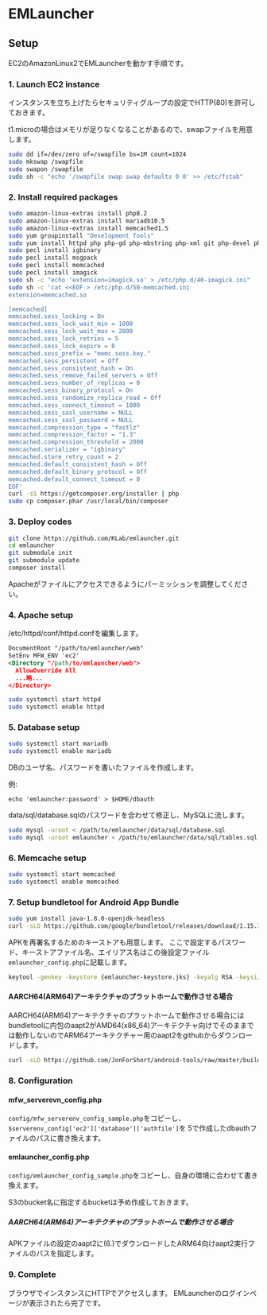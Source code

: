 EMLauncher
==========

## Setup

EC2のAmazonLinux2でEMLauncherを動かす手順です。

### 1. Launch EC2 instance

インスタンスを立ち上げたらセキュリティグループの設定でHTTP(80)を許可しておきます。

t1.microの場合はメモリが足りなくなることがあるので、swapファイルを用意します。
```BASH
sudo dd if=/dev/zero of=/swapfile bs=1M count=1024
sudo mkswap /swapfile
sudo swapon /swapfile
sudo sh -c "echo '/swapfile swap swap defaults 0 0' >> /etc/fstab"
```

### 2. Install required packages

```BASH
sudo amazon-linux-extras install php8.2
sudo amazon-linux-extras install mariadb10.5
sudo amazon-linux-extras install memcached1.5
sudo yum groupinstall "Development Tools"
sudo yum install httpd php php-gd php-mbstring php-xml git php-devel php-pear zlib-devel libmemcached.x86_64 libmemcached-devel.x86_64 ImageMagick.x86_64 ImageMagick-devel.x86_64 libzip-devel.x86_64
sudo pecl install igbinary
sudo pecl install msgpack
sudo pecl install memcached
sudo pecl install imagick
sudo sh -c "echo 'extension=imagick.so' > /etc/php.d/40-imagick.ini"
sudo sh -c 'cat <<EOF > /etc/php.d/50-memcached.ini
extension=memcached.so

[memcached]
memcached.sess_locking = On
memcached.sess_lock_wait_min = 1000
memcached.sess_lock_wait_max = 2000
memcached.sess_lock_retries = 5
memcached.sess_lock_expire = 0
memcached.sess_prefix = "memc.sess.key."
memcached.sess_persistent = Off
memcached.sess_consistent_hash = On
memcached.sess_remove_failed_servers = Off
memcached.sess_number_of_replicas = 0
memcached.sess_binary_protocol = On
memcached.sess_randomize_replica_read = Off
memcached.sess_connect_timeout = 1000
memcached.sess_sasl_username = NULL
memcached.sess_sasl_password = NULL
memcached.compression_type = "fastlz"
memcached.compression_factor = "1.3"
memcached.compression_threshold = 2000
memcached.serializer = "igbinary"
memcached.store_retry_count = 2
memcached.default_consistent_hash = Off
memcached.default_binary_protocol = Off
memcached.default_connect_timeout = 0
EOF'
curl -sS https://getcomposer.org/installer | php
sudo cp composer.phar /usr/local/bin/composer
```

### 3. Deploy codes

```BASH
git clone https://github.com/KLab/emlauncher.git
cd emlauncher
git submodule init
git submodule update
composer install
```
Apacheがファイルにアクセスできるようにパーミッションを調整してください。

### 4. Apache setup

/etc/httpd/conf/httpd.confを編集します。
```XML
DocumentRoot "/path/to/emlauncher/web"
SetEnv MFW_ENV 'ec2'
<Directory "/path/to/emlauncher/web">
  AllowOverride All
  ...略...
</Directory>
```

```BASH
sudo systemctl start httpd
sudo systemctl enable httpd
```


### 5. Database setup

```BASH
sudo systemctl start mariadb
sudo systemctl enable mariadb
```

DBのユーザ名、パスワードを書いたファイルを作成します。

例:
```
echo 'emlauncher:password' > $HOME/dbauth
```

data/sql/database.sqlのパスワードを合わせて修正し、MySQLに流します。
```BASH
sudo mysql -uroot < /path/to/emlauncher/data/sql/database.sql
sudo mysql -uroot emlauncher < /path/to/emlauncher/data/sql/tables.sql
```

### 6. Memcache setup

```BASH
sudo systemctl start memcached
sudo systemctl enable memcached
```

### 7. Setup bundletool for Android App Bundle

```BASH
sudo yum install java-1.8.0-openjdk-headless
curl -sLO https://github.com/google/bundletool/releases/download/1.15.1/bundletool-all-1.15.1.jar
```

APKを再署名するためのキーストアも用意します。
ここで設定するパスワード、キーストアファイル名、エイリアス名はこの後設定ファイル`emlauncher_config.php`に記載します。
```BASH
keytool -genkey -keystore {emlauncher-keystore.jks} -keyalg RSA -keysize 2048 -validity 10000 -alias {key-alias}
```

#### AARCH64(ARM64)アーキテクチャのプラットホームで動作させる場合
AARCH64(ARM64)アーキテクチャのプラットホームで動作させる場合にはbundletoolに内包のaapt2がAMD64(x86_64)アーキテクチャ向けでそのままでは動作しないのでARM64アーキテクチャー用のaapt2をgithubからダウンロードします。
```BASH
curl -sLO https://github.com/JonForShort/android-tools/raw/master/build/android-9.0.0_r33/aapt2/arm64-v8a/bin/aapt2
```

### 8. Configuration

#### mfw_serverevn_config.php
``config/mfw_serverenv_config_sample.php``をコピーし、``$serverenv_config['ec2']['database']['authfile']``を
5で作成したdbauthファイルのパスに書き換えます。

#### emlauncher_config.php
``config/emlauncher_config_sample.php``をコピーし、自身の環境に合わせて書き換えます。

S3のbucket名に指定するbucketは予め作成しておきます。

##### AARCH64(ARM64)アーキテクチャのプラットホームで動作させる場合
APKファイルの設定のaapt2に(6.)でダウンロードしたARM64向けaapt2実行ファイルのパスを指定します。

### 9. Complete

ブラウザでインスタンスにHTTPでアクセスします。
EMLauncherのログインページが表示されたら完了です。

